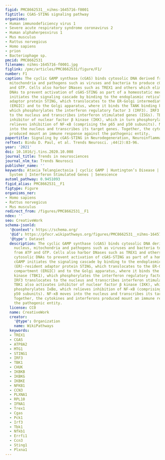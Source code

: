 ```yaml
---
figid: PMC8662531__nihms-1645716-f0001
figtitle: CGAS-STING signaling pathway
organisms:
- Human immunodeficiency virus 1
- Severe acute respiratory syndrome coronavirus 2
- Human alphaherpesvirus 1
- Mus musculus
- Rattus norvegicus
- Homo sapiens
- prion
- Bacteriophage sp.
pmcid: PMC8662531
filename: nihms-1645716-f0001.jpg
figlink: /pmc/articles/PMC8662531/figure/F1/
number: F1
caption: The cyclic GAMP synthase (cGAS) binds cytosolic DNA derived from the nucleus,
  mitochondria and pathogens such as viruses and bacteria to produce cGAMP from ATP
  and GTP. Cells also harbor DNases such as TREX1 and others which eliminate cytosolic
  DNAs to prevent activation of cGAS-STING as part of a homeostatic mechanism. cGAMP
  initiates the signaling cascade by binding to the endoplasmic reticulum (ER)-resident
  adaptor protein STING, which translocates to the ER-Golgi intermediate compartment
  (ERGIC) and to the Golgi apparatus, where it binds the TANK binding kinase (TBK1),
  which phosphorylates the interferon regulatory factor 3 (IRF3). IRF3 translocates
  to the nucleus and transcribes interferon stimulated genes (ISGs). TBK1 also activates
  inhibitor of nuclear factor β kinase (IKK), which in turn phosphorylates IκBα, which
  relieves inhibition of NF-κB (comprising the p65 and p50 subunits). NF-κB moves
  into the nucleus and transcribes its target genes. Together, the cytokines and interferons
  produced mount an immune response against the pathogenic entity.
papertitle: Signaling by cGAS-STING in Neurodegeneration, Neuroinflammation and Aging.
reftext: Bindu D. Paul, et al. Trends Neurosci. ;44(2):83-96.
year: '2021'
doi: 10.1016/j.tins.2020.10.008
journal_title: Trends in neurosciences
journal_nlm_ta: Trends Neurosci
publisher_name: ''
keywords: Ataxia Telangiectasia | cyclic GAMP | Huntington’s Disease | Innate Immune
  System | Interferon Stimulated Genes | Senescence
automl_pathway: 0.9451093
figid_alias: PMC8662531__F1
figtype: Figure
organisms_ner:
- Homo sapiens
- Rattus norvegicus
- Mus musculus
redirect_from: /figures/PMC8662531__F1
ndex: ''
seo: CreativeWork
schema-jsonld:
  '@context': https://schema.org/
  '@id': https://pfocr.wikipathways.org/figures/PMC8662531__nihms-1645716-f0001.html
  '@type': Dataset
  description: The cyclic GAMP synthase (cGAS) binds cytosolic DNA derived from the
    nucleus, mitochondria and pathogens such as viruses and bacteria to produce cGAMP
    from ATP and GTP. Cells also harbor DNases such as TREX1 and others which eliminate
    cytosolic DNAs to prevent activation of cGAS-STING as part of a homeostatic mechanism.
    cGAMP initiates the signaling cascade by binding to the endoplasmic reticulum
    (ER)-resident adaptor protein STING, which translocates to the ER-Golgi intermediate
    compartment (ERGIC) and to the Golgi apparatus, where it binds the TANK binding
    kinase (TBK1), which phosphorylates the interferon regulatory factor 3 (IRF3).
    IRF3 translocates to the nucleus and transcribes interferon stimulated genes (ISGs).
    TBK1 also activates inhibitor of nuclear factor β kinase (IKK), which in turn
    phosphorylates IκBα, which relieves inhibition of NF-κB (comprising the p65 and
    p50 subunits). NF-κB moves into the nucleus and transcribes its target genes.
    Together, the cytokines and interferons produced mount an immune response against
    the pathogenic entity.
  license: CC0
  name: CreativeWork
  creator:
    '@type': Organization
    name: WikiPathways
  keywords:
  - TREX1
  - CGAS
  - ATP8A2
  - MTG1
  - STING1
  - IRF3
  - TBK1
  - CHUK
  - IKBKB
  - IKBKG
  - IKBKE
  - NFKB1
  - CCN3
  - PLXNA1
  - RPL10
  - IFNA1
  - Trex1
  - Cgas
  - Pck1
  - Irf3
  - Tbk1
  - Nfkb1
  - Errfi1
  - Ccn3
  - Sting1
  - Plxna1
---
```

